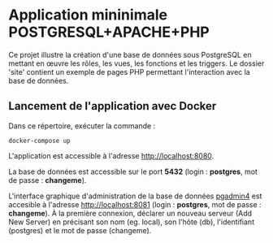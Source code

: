 Application mininimale POSTGRESQL+APACHE+PHP
=========

Ce projet illustre la création d'une base de données sous PostgreSQL en mettant en œuvre les rôles, les vues, les fonctions et les triggers.
Le dossier 'site' contient un exemple de pages PHP permettant l'interaction avec la base de données.

Lancement de l'application avec Docker
---------------

Dans ce répertoire, exécuter la commande :
```
docker-compose up
```

L'application est accessible à l'adresse [http://localhost:8080](http://localhost:8080). 

La base de données est accessible sur le port **5432** (login : **postgres**, mot de passe : **changeme**).

L'interface graphique d'administration de la base de données [pgadmin4](https://www.pgadmin.org/) est accesible à l'adresse [http://localhost:8081](http://localhost:8081) (login : **postgres**, mot de passe : **changeme**). À la première connexion, déclarer un nouveau serveur (Add New Server) en précisant son nom (eg. local), son l'hôte (db), l'identifiant (postgres) et le mot de passe (changeme).

